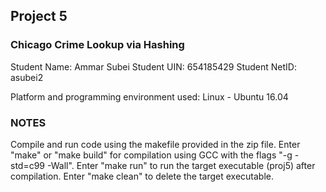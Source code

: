 ## Project 5
### Chicago Crime Lookup via Hashing

Student Name:   Ammar Subei
Student UIN:    654185429
Student NetID:  asubei2

Platform and programming environment used:
Linux - Ubuntu 16.04

### NOTES
Compile and run code using the makefile provided in the zip file. 
Enter "make" or "make build" for compilation using GCC with the flags "-g -std=c99 -Wall".
Enter "make run" to run the target executable (proj5) after compilation.
Enter "make clean" to delete the target executable.